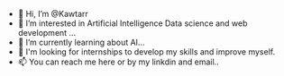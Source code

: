 - 👋 Hi, I’m @Kawtarr
- 👀 I’m interested in Artificial Intelligence Data science and web development ...
- 🌱 I’m currently learning about AI...
- 💞️ I'm looking for internships to develop my skills and improve myself.
- 📫 You can reach me here or by my linkdin and email..
